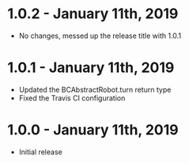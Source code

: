 # 1.0.2 - January 11th, 2019
- No changes, messed up the release title with 1.0.1

# 1.0.1 - January 11th, 2019
- Updated the BCAbstractRobot.turn return type
- Fixed the Travis CI configuration

# 1.0.0 - January 11th, 2019
- Initial release
